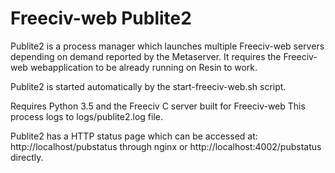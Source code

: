 Freeciv-web Publite2   
====================

Publite2 is a process manager which launches multiple Freeciv-web servers
depending on demand reported by the Metaserver. It requires the Freeciv-web
webapplication to be already running on Resin to work. 

Publite2 is started automatically by the start-freeciv-web.sh script.

Requires Python 3.5 and the Freeciv C server built for Freeciv-web
This process logs to logs/publite2.log file.

Publite2 has a HTTP status page which can be accessed at:
http://localhost/pubstatus through nginx or 
http://localhost:4002/pubstatus directly.

